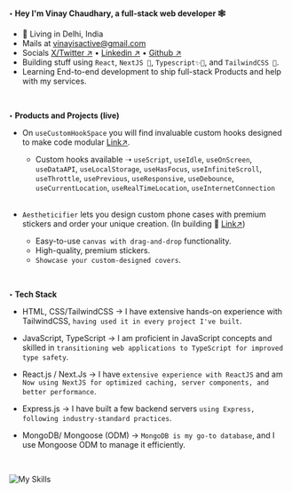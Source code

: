 **‣ Hey I'm Vinay Chaudhary, a full-stack web developer 🕸️**
- 📍 Living in Delhi, India
- Mails at vinayisactive@gmail.com
- Socials [X/Twitter ↗](https://x.com/vinayisactive) • [Linkedin ↗](https://www.linkedin.com/in/vinaysingh-chaudhary) • [Github ↗](https://github.com/vinaysingh-chaudhary)
- Building stuff using `React`, `NextJS 🌱`, `Typescript✨🔨`, and `TailwindCSS 🎨`.  
- Learning End-to-end development to ship full-stack Products and help with my services.
<br>

**‣ Products and Projects (live)**
- On `useCustomHookSpace` you will find invaluable custom hooks designed to make code modular [Link↗](https://usecustomhookspace.vercel.app/).
    - Custom hooks available ➝ `useScript`, `useIdle`, `useOnScreen`, `useDataAPI`, `useLocalStorage`, `useHasFocus`, `useInfiniteScroll`, `useThrottle`, `usePrevious`, `useResponsive`, `useDebounce`, `useCurrentLocation`, `useRealTimeLocation`, `useInternetConnection`

    <br>
    
- `Aestheticifier` lets you design custom phone cases with premium stickers and order your unique creation. (In building 🌱 [Link↗](https://aestheticifier.vercel.app/)) 
   - Easy-to-use `canvas with drag-and-drop` functionality.
   - High-quality, premium stickers.
   - `Showcase your custom-designed covers`. 

<br>

**‣ Tech Stack**
- HTML, CSS/TailwindCSS  → I have extensive hands-on experience with TailwindCSS, `having used it in every project I've built`.

- JavaScript, TypeScript  → I am proficient in JavaScript concepts and skilled in `transitioning web applications to TypeScript for improved type safety`.

- React.js / Next.Js  → I have `extensive experience with ReactJS` and am `Now using NextJS for optimized caching, server components, and better performance`.

- Express.js → I have built a few backend servers `using Express, following industry-standard practices`.

- MongoDB/ Mongoose (ODM) → `MongoDB is my go-to database`, and I use Mongoose ODM to manage it efficiently.

  <br>

![My Skills](https://skillicons.dev/icons?i=js,ts,tailwindcss,react,next,nodejs,express,mongodb,mysql,prisma,github,figma&perline=16)
